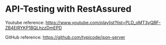 # API-Testing with RestAssured

Youtube reference: https://www.youtube.com/playlist?list=PLD_oMT3yQBF-ZB4EIRYKP1BQLhzzDmEPD

GitHub reference: https://github.com/typicode/json-server
